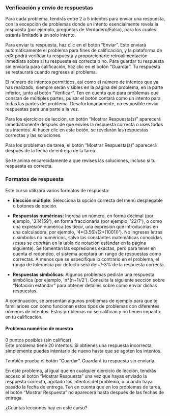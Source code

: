 ### Verificación y envío de respuestas

Para cada problema, tendrás entre 2 a 5 intentos para enviar una respuesta, con la excepción de problemas donde un intento esencialmente revela la respuesta (por ejemplo, preguntas de Verdadero/Falso), para los cuales estarás limitado a un solo intento.

Para enviar tu respuesta, haz clic en el botón “Enviar”. Esto enviará automáticamente el problema para fines de calificación, y la plataforma de edX podrá verificar tu respuesta y proporcionarte retroalimentación inmediata sobre si tu respuesta es correcta o no. Para guardar tu respuesta sin enviarla para calificación, haz clic en el botón “Guardar”. Tu respuesta se restaurará cuando regreses al problema.

El número de intentos permitidos, así como el número de intentos que ya has realizado, siempre serán visibles en la página del problema, en la parte inferior, junto al botón “Verificar”. Ten en cuenta que para problemas que constan de múltiples partes, pulsar el botón contará como un intento para todas las partes del problema. Desafortunadamente, no es posible enviar respuestas para una parte a la vez.

Para los ejercicios de lección, un botón “Mostrar Respuesta(s)” aparecerá inmediatamente después de que envíes la respuesta correcta o uses todos tus intentos. Al hacer clic en este botón, se revelarán las respuestas correctas y las soluciones.

Para los problemas de tarea, el botón “Mostrar Respuesta(s)” aparecerá después de la fecha de entrega de la tarea.

Se te anima encarecidamente a que revises las soluciones, incluso si tu respuesta es correcta.

### Formatos de respuesta

Este curso utilizará varios formatos de respuesta:

- **Elección múltiple**: Selecciona la opción correcta del menú desplegable o botones de opción.

- **Respuestas numéricas**: Ingresa un número, en forma decimal (por ejemplo, '3.14159'), en forma fraccionaria (por ejemplo, '22/7'), o como una expresión numérica (es decir, una expresión que introducirías en una calculadora, por ejemplo, '4*(3.56)/(2*(1001))'). No ingreses letras o símbolos no numéricos, salvo las constantes matemáticas conocidas (estas se cubrirán en la tabla de notación estándar en la página siguiente). Se fomentan las expresiones exactas, pero para tener en cuenta el redondeo, el sistema aceptará un rango de respuestas como correctas. A menos que se especifique lo contrario en el problema, el rango de tolerancia por defecto será de +/-3% de la respuesta correcta.

- **Respuestas simbólicas**: Algunos problemas pedirán una respuesta simbólica (por ejemplo, 'n*(n+1)/2'). Consulta la siguiente sección sobre “Notación estándar” para obtener detalles sobre cómo enviar dichas respuestas.

A continuación, se presentan algunos problemas de ejemplo para que te familiarices con cómo funcionan estos tipos de problemas con diferentes números de intentos. Estos problemas no se califican y no tienen impacto en tu calificación.

#### Problema numérico de muestra
0 puntos posibles (sin calificar)  
Este problema tiene 20 intentos. Si obtienes una respuesta incorrecta, simplemente puedes intentarlo de nuevo hasta que se agoten los intentos.

También prueba el botón “Guardar”. Guardará tu respuesta sin enviarla.

En este problema, al igual que en cualquier ejercicio de lección, tendrás acceso al botón “Mostrar Respuesta” una vez que hayas enviado la respuesta correcta, agotado los intentos del problema, o cuando haya pasado la fecha de entrega. Ten en cuenta que en los problemas de tarea, el botón “Mostrar Respuesta” no aparecerá hasta después de las fechas de entrega.

¿Cuántas lecciones hay en este curso?
